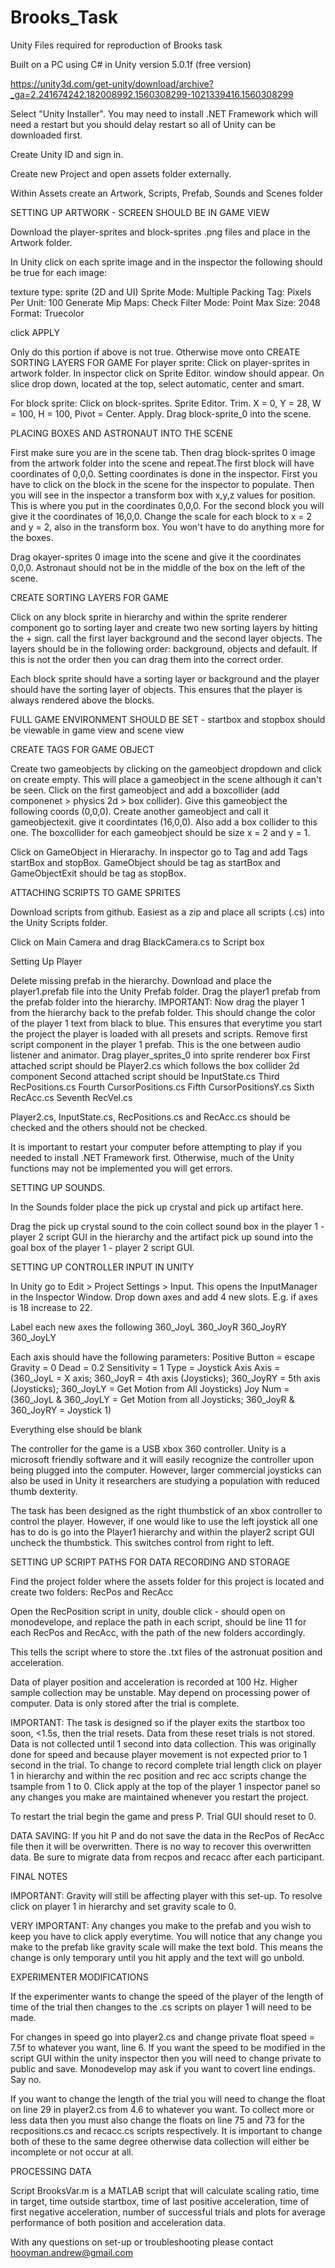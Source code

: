 # Brooks_Task
Unity Files required for reproduction of Brooks task

Built on a PC using C# in Unity version 5.0.1f (free version)

https://unity3d.com/get-unity/download/archive?_ga=2.241674242.182008992.1560308299-1021339416.1560308299

Select "Unity Installer". You may need to install .NET Framework which will need a restart but you should delay restart so all of Unity can be downloaded first.

Create Unity ID and sign in.

Create new Project and open assets folder externally.

Within Assets create an Artwork, Scripts, Prefab, Sounds and Scenes folder

SETTING UP ARTWORK - SCREEN SHOULD BE IN GAME VIEW

Download the player-sprites and block-sprites .png files and place in the Artwork folder.

In Unity click on each sprite image and in the inspector the following should be true for each image:

texture type: sprite (2D and UI)
Sprite Mode: Multiple
Packing Tag:
Pixels Per Unit: 100
Generate Mip Maps: Check
Filter Mode: Point
Max Size: 2048
Format: Truecolor

click APPLY

Only do this portion if above is not true. Otherwise move onto CREATE SORTING LAYERS FOR GAME
For player sprite:
Click on player-sprites in artwork folder. In inspector click on Sprite Editor. window should appear. On slice drop down, located at the top, select automatic, center and smart.

For block sprite:
Click on block-sprites. Sprite Editor. Trim. X = 0, Y = 28, W = 100, H = 100, Pivot = Center. Apply.
Drag block-sprite_0 into the scene.

PLACING BOXES AND ASTRONAUT INTO THE SCENE

First make sure you are in the scene tab. Then drag block-sprites 0 image from the artwork folder into the scene and repeat.The first block will have coordinates of 0,0,0. Setting coordinates is done in the inspector. First you have to click on the block in the scene for the inspector to populate. Then you will see in the inspector a transform box with x,y,z values for position. This is where you put in the coordinates 0,0,0. For the second block you will give it the coordinates of 16,0,0. Change the scale for each block to x = 2 and y = 2, also in the transform box. You won't have to do anything more for the boxes.

Drag okayer-sprites 0 image into the scene and give it the coordinates 0,0,0. Astronaut should not be in the middle of the box on the left of the scene.

CREATE SORTING LAYERS FOR GAME

Click on any block sprite in hierarchy and within the sprite renderer component go to sorting layer and create two new sorting layers by hitting the + sign. call the first layer background and the second layer objects. The layers should be in the following order: background, objects and default. If this is not the order then you can drag them into the correct order.

Each block sprite should have a sorting layer or background and the player should have the sorting layer of objects. This ensures that the player is always rendered above the blocks.

FULL GAME ENVIRONMENT SHOULD BE SET - startbox and stopbox should be viewable in game view and scene view

CREATE TAGS FOR GAME OBJECT

Create two gameobjects by clicking on the gameobject dropdown and click on create empty. This will place a gameobject in the scene although it can't be seen. Click on the first gameobject and add a boxcollider (add componenet > physics 2d > box collider). Give this gameobject the following coords (0,0,0). Create another gameobject and call it gameobjectexit. give it coordintates (16,0,0). Also add a box collider to this one. The boxcollider for each gameobject should be size x = 2 and y = 1.

Click on GameObject in Hierarachy. In inspector go to Tag and add Tags startBox and stopBox. GameObject should be tag as startBox and GameObjectExit should be tag as stopBox.

ATTACHING SCRIPTS TO GAME SPRITES

Download scripts from github. Easiest as a zip and place all scripts (.cs) into the Unity Scripts folder.

Click on Main Camera and drag BlackCamera.cs to Script box

Setting Up Player

Delete missing prefab in the hierarchy.
Download and place the player1.prefab file into the Unity Prefab folder.
Drag the player1 prefab from the prefab folder into the hierarchy.
IMPORTANT: Now drag the player 1 from the hierarchy back to the prefab folder. This should change the color of the player 1 text from black to blue. This ensures that everytime you start the project the player is loaded with all presets and scripts.
Remove first script component in the player 1 prefab. This is the one between audio listener and animator.
Drag player_sprites_0 into sprite renderer box
First attached script should be Player2.cs which follows the box collider 2d component
Second attached script should be InputState.cs
Third RecPositions.cs
Fourth CursorPositions.cs
Fifth CursorPositionsY.cs
Sixth RecAcc.cs
Seventh RecVel.cs

Player2.cs, InputState.cs, RecPositions.cs and RecAcc.cs should be checked and the others should not be checked.

It is important to restart your computer before attempting to play if you needed to install .NET Framework first. Otherwise, much of the Unity functions may not be implemented you will get errors.

SETTING UP SOUNDS.

In the Sounds folder place the pick up crystal and pick up artifact here.

Drag the pick up crystal sound to the coin collect sound box in the player 1 - player 2 script GUI in the hierarchy and the artifact pick up sound into the goal box of the player 1 - player 2 script GUI.

SETTING UP CONTROLLER INPUT IN UNITY

In Unity go to Edit > Project Settings > Input. This opens the InputManager in the Inspector Window.
Drop down axes and add 4 new slots. E.g. if axes is 18 increase to 22.

Label each new axes the following
360_JoyL
360_JoyR
360_JoyRY
360_JoyLY

Each axis should have the following parameters:
Positive Button = escape
Gravity = 0
Dead = 0.2
Sensitivity = 1
Type = Joystick Axis
Axis = (360_JoyL = X axis; 360_JoyR = 4th axis (Joysticks); 360_JoyRY = 5th axis (Joysticks); 360_JoyLY = Get Motion from All Joysticks)
Joy Num = (360_JoyL & 360_JoyLY = Get Motion from all Joysticks; 360_JoyR & 360_JoyRY = Joystick 1)

Everything else should be blank

The controller for the game is a USB xbox 360 controller. Unity is a microsoft friendly software and it will easily recognize the controller upon being plugged into the computer. However, larger commercial joysticks can also be used in Unity it researchers are studying a population with reduced thumb dexterity. 

The task has been designed as the right thumbstick of an xbox controller to control the player. However, if one would like to use the left joystick all one has to do is go into the Player1 hierarchy and within the player2 script GUI uncheck the thumbstick. This switches control from right to left.

SETTING UP SCRIPT PATHS FOR DATA RECORDING AND STORAGE

Find the project folder where the assets folder for this project is located and create two folders: RecPos and RecAcc

Open the RecPosition script in unity, double click - should open on monodevelope, and replace the path in each script, should be line 11 for each RecPos and RecAcc, with the path of the new folders accordingly.

This tells the script where to store the .txt files of the astronuat position and acceleration.

Data of player position and acceleration is recorded at 100 Hz. Higher sample collection may be unstable. May depend on processing power of computer. Data is only stored after the trial is complete. 

IMPORTANT: The task is designed so if the player exits the startbox too soon, <1.5s, then the trial resets. Data from these reset trials is not stored. Data is not collected until 1 second into data collection. This was originally done for speed and because player movement is not expected prior to 1 second in the trial. To change to record complete trial length click on player 1 in hierarchy and within the rec position and rec acc scripts change the tsample from 1 to 0. Click apply at the top of the player 1 inspector panel so any changes you make are maintained whenever you restart the project.

To restart the trial begin the game and press P. Trial GUI should reset to 0.

DATA SAVING: If you hit P and do not save the data in the RecPos of RecAcc file then it will be overwritten. There is no way to recover this overwritten data. Be sure to migrate data from recpos and recacc after each participant.

FINAL NOTES

IMPORTANT: Gravity will still be affecting player with this set-up. To resolve click on player 1 in hierarchy and set gravity scale to 0.

VERY IMPORTANT: Any changes you make to the prefab and you wish to keep you have to click apply everytime. You will notice that any change you make to the prefab like gravity scale will make the text bold. This means the change is only temporary until you hit apply and the text will go unbold.

EXPERIMENTER MODIFICATIONS

If the experimenter wants to change the speed of the player of the length of time of the trial then changes to the .cs scripts on player 1 will need to be made.

For changes in speed go into player2.cs and change private float speed = 7.5f to whatever you want, line 6. If you want the speed to be modified in the script GUI within the unity inspector then you will need to change private to public and save. Monodevelop may ask if you want to covert line endings. Say no.

If you want to change the length of the trial you will need to change the float on line 29 in player2.cs from 4.6 to whatever you want. To collect more or less data then you must also change the floats on line 75 and 73 for the recpositions.cs and recacc.cs scripts respectively. It is important to change both of these to the same degree otherwise data collection will either be incomplete or not occur at all.

PROCESSING DATA

Script BrooksVar.m is a MATLAB script that will calculate scaling ratio, time in target, time outside startbox, time of last positive acceleration, time of first negative acceleration, number of successful trials and plots for average performance of both position and acceleration data.

With any questions on set-up or troubleshooting please contact hooyman.andrew@gmail.com
